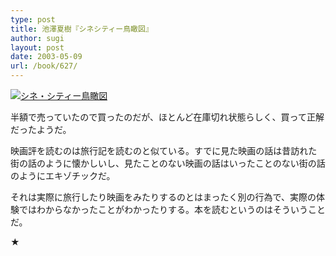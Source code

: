```yaml
---
type: post
title: 池澤夏樹『シネシティー鳥瞰図』
author: sugi
layout: post
date: 2003-05-09
url: /book/627/
---
```

<a href="http://www.amazon.co.jp/exec/obidos/ASIN/412201512X/chezsugi-22/ref=nosim/" onclick="_gaq.push(['_trackEvent', 'outbound-article', 'http://www.amazon.co.jp/exec/obidos/ASIN/412201512X/chezsugi-22/ref=nosim/', '']);" name="amazletlink" target="_blank"><img src="http://i1.wp.com/images-jp.amazon.com/images/G/09/icons/books/comingsoon_books.gif?w=660" alt="シネ・シティー鳥瞰図" class="alignleft" alt="no image" data-recalc-dims="1" /></a>

半額で売っていたので買ったのだが、ほとんど在庫切れ状態らしく、買って正解だったようだ。

映画評を読むのは旅行記を読むのと似ている。すでに見た映画の話は昔訪れた街の話のように懐かしいし、見たことのない映画の話はいったことのない街の話のようにエキゾチックだ。

それは実際に旅行したり映画をみたりするのとはまったく別の行為で、実際の体験ではわからなかったことがわかったりする。本を読むというのはそういうことだ。

★

